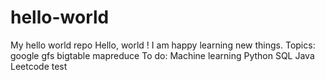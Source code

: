 # hello-world
My hello world repo
Hello, world !
I am happy learning new things.
Topics: google gfs bigtable mapreduce
To do:
Machine learning
Python
SQL
Java
Leetcode
test
